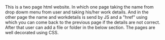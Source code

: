This is a two page html website.
In which one page taking the name from drop dowm menu from user and taking his/her work details.
And in the other page the name and workdetails is send by JS and a "href" using which you can come back to the previous page if the details are not correct.
After that user can add a file or folder in the below section.
The pages are well decorated using CSS.
